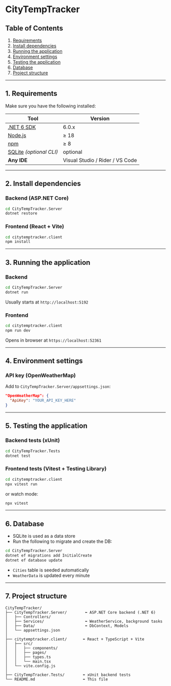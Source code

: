 # CityTempTracker

## Table of Contents

1. [Requirements](#1-requirements)
2. [Install dependencies](#2-install-dependencies)
3. [Running the application](#3-running-the-application)
4. [Environment settings](#4-environment-settings)
5. [Testing the application](#5-testing-the-application)
6. [Database](#6-database)
7. [Project structure](#7-project-structure)

---

## 1. Requirements

Make sure you have the following installed:

| Tool                                                                 | Version               |
|----------------------------------------------------------------------|------------------------|
| [.NET 6 SDK](https://dotnet.microsoft.com/en-us/download/dotnet/6.0) | 6.0.x                 |
| [Node.js](https://nodejs.org/)                                       | ≥ 18                  |
| [npm](https://www.npmjs.com/)                                        | ≥ 8                   |
| [SQLite](https://www.sqlite.org/index.html) *(optional CLI)*         | optional              |
| **Any IDE**                                                          | Visual Studio / Rider / VS Code |

---

## 2. Install dependencies

### Backend (ASP.NET Core)

```bash
cd CityTempTracker.Server
dotnet restore
```

### Frontend (React + Vite)

```bash
cd citytemptracker.client
npm install
```

---

## 3. Running the application

### Backend

```bash
cd CityTempTracker.Server
dotnet run
```

Usually starts at `http://localhost:5192`

### Frontend

```bash
cd citytemptracker.client
npm run dev
```

Opens in browser at `https://localhost:52361`

---

## 4. Environment settings

### API key (OpenWeatherMap)

Add to `CityTempTracker.Server/appsettings.json`:

```json
"OpenWeatherMap": {
  "ApiKey": "YOUR_API_KEY_HERE"
}
```

---

## 5. Testing the application

### Backend tests (xUnit)

```bash
cd CityTempTracker.Tests
dotnet test
```

### Frontend tests (Vitest + Testing Library)

```bash
cd citytemptracker.client
npx vitest run
```

or watch mode:

```bash
npx vitest
```

---

## 6. Database

- SQLite is used as a data store
- Run the following to migrate and create the DB:

```bash
cd CityTempTracker.Server
dotnet ef migrations add InitialCreate
dotnet ef database update
```

- `Cities` table is seeded automatically
- `WeatherData` is updated every minute

---

## 7. Project structure

```plaintext
CityTempTracker/
├── CityTempTracker.Server/        ⬅ ASP.NET Core backend (.NET 6)
│   ├── Controllers/
│   ├── Services/                  ⬅ WeatherService, background tasks
│   ├── Data/                      ⬅ DbContext, Models
│   └── appsettings.json
│
├── citytemptracker.client/       ⬅ React + TypeScript + Vite
│   ├── src/
│   │   ├── components/
│   │   ├── pages/
│   │   ├── types.ts
│   │   └── main.tsx
│   └── vite.config.js
│
├── CityTempTracker.Tests/        ⬅ xUnit backend tests
└── README.md                     ⬅ This file
```
